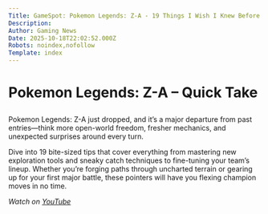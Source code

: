 ```yaml
---
Title: GameSpot: Pokemon Legends: Z-A - 19 Things I Wish I Knew Before Starting
Description: 
Author: Gaming News
Date: 2025-10-18T22:02:52.000Z
Robots: noindex,nofollow
Template: index
---
```

<h1>
  
  
  Pokemon Legends: Z-A – Quick Take
</h1>

<p>Pokemon Legends: Z-A just dropped, and it’s a major departure from past entries—think more open-world freedom, fresher mechanics, and unexpected surprises around every turn.</p>

<p>Dive into 19 bite-sized tips that cover everything from mastering new exploration tools and sneaky catch techniques to fine-tuning your team’s lineup. Whether you’re forging paths through uncharted terrain or gearing up for your first major battle, these pointers will have you flexing champion moves in no time.</p>

<p><em>Watch on <a href="https://www.youtube.com/watch?v=Its5ux1Re3c" rel="noopener noreferrer">YouTube</a></em></p>

